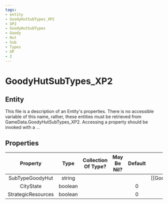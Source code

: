 ```yaml
---
tags:
- entity
- GoodyHutSubTypes_XP2
- XP2
- GoodyHutSubTypes
- Goody
- Hut
- Sub
- Types
- XP
- 2
---
```

# GoodyHutSubTypes_XP2
## Entity
This file is a description of an Entity's properties. There is no accessible variable of this name, rather, these entities must be retrieved from GameData.GoodyHutSubTypes_XP2. Accessing a property should be invoked with a `.`.
## Properties
|	Property	|	Type	|	Collection Of Type?	|	May Be Nil?	|	Default	|	References	|	Key	|	Notes	|
|	:-:	|	:-:	|	:-:	|	:-:	|	:-:	|	:-:	|	:-:	|	-:	|
|	SubTypeGoodyHut	|	string	|		|		|		|	[[GoodyHutSubType]].SubTypeGoodyHut	|	✓	|	|
|	CityState	|	boolean	|		|		|	0	|		|		|	|
|	StrategicResources	|	boolean	|		|		|	0	|		|		|	|
